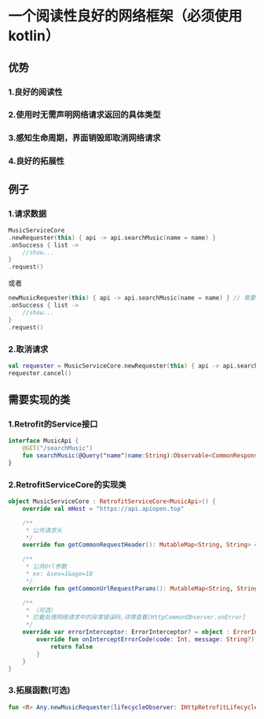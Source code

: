 # 一个阅读性良好的网络框架（必须使用kotlin）

## 优势
### 1.良好的阅读性
### 2.使用时无需声明网络请求返回的具体类型
### 3.感知生命周期，界面销毁即取消网络请求
### 4.良好的拓展性

## 例子
### 1.请求数据
```kotlin
MusicServiceCore
.newRequester(this) { api -> api.searchMusic(name = name) }
.onSuccess { list ->
    //show...
}
.request()
```
或者
```kotlin
newMusicRequester(this) { api -> api.searchMusic(name = name) } // 需要手写拓展函数
.onSuccess { list ->
    //show...
}
.request()
```
### 2.取消请求
```kotlin
val requester = MusicServiceCore.newRequester(this) { api -> api.searchMusic(name = name) }.request()
requester.cancel()
```
## 需要实现的类
### 1.Retrofit的Service接口
```kotlin
interface MusicApi {
    @GET("/searchMusic")
    fun searchMusic(@Query("name")name:String):Observable<CommonResponse<ArrayList<SearchMusic.Item>>>
}
```
### 2.RetrofitServiceCore的实现类
```kotlin
object MusicServiceCore : RetrofitServiceCore<MusicApi>() {
    override val mHost = "https://api.apiopen.top"

    /**
     * 公共请求头
     */
    override fun getCommonRequestHeader(): MutableMap<String, String> = mutableMapOf()

    /**
     * 公共Url参数
     * ex: &sex=1&age=18
     */
    override fun getCommonUrlRequestParams(): MutableMap<String, String> = mutableMapOf()

    /**
     * （可选）
     * 拦截处理网络请求中的异常错误码,详情查看[HttpCommonObserver.onError]
     */
    override var errorInterceptor: ErrorInterceptor? = object : ErrorInterceptor() {
        override fun onInterceptErrorCode(code: Int, message: String?): Boolean {
            return false
        }
    }
}
```
### 3.拓展函数(可选)
```kotlin
fun <R> Any.newMusicRequester(lifecycleObserver: IHttpRetrofitLifecycleObserver? = null, preRequest: (MusicApi) -> Observable<CommonResponse<R>>) = MusicServiceCore.newRequester(lifecycleObserver, preRequest)
```

